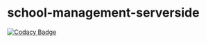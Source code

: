 # school-management-serverside
[![Codacy Badge](https://app.codacy.com/project/badge/Grade/bcd198103df645118fc1fa565cb9653e)](https://www.codacy.com/gh/jarugulavenkat7/school-management-serverside/dashboard?utm_source=github.com&amp;utm_medium=referral&amp;utm_content=jarugulavenkat7/school-management-serverside&amp;utm_campaign=Badge_Grade)
